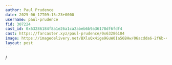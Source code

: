 ```yaml
---
author: Paul Prudence
date: 2025-06-17T09:15:23+0000
username: paul-prudence
fid: 307224
cast_id: 0x63286184f8a1e26a1ca2abeb6b9a36178df6fdf4
cast: https://farcaster.xyz/paul-prudence/0x63286184
image: https://imagedelivery.net/BXluQx4ige9GuW0Ia56BHw/06acdda6-2f6b-4a41-722c-155f231f5000/original
layout: post
---
```

/  

<img src='https://imagedelivery.net/BXluQx4ige9GuW0Ia56BHw/06acdda6-2f6b-4a41-722c-155f231f5000/original' alt='' referrerpolicy='no-referrer'/>